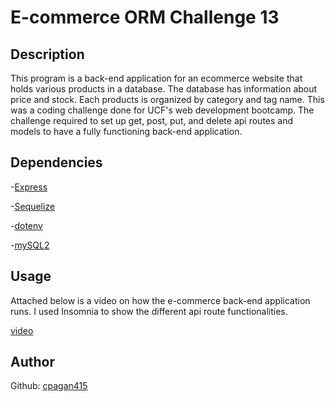 # E-commerce ORM Challenge 13 

## Description

This program is a back-end application for an ecommerce website that holds various products in a database. The database has information about price and stock. Each products is organized by category and tag name. This was a coding challenge done for UCF's web development bootcamp. The challenge required to set up get, post, put, and delete api routes and models to have a fully functioning back-end application.

## Dependencies 

-[Express](https://www.npmjs.com/package/express)

-[Sequelize](https://www.npmjs.com/package/sequelize)

-[dotenv](https://www.npmjs.com/package/dotenv)

-[mySQL2](https://www.npmjs.com/package/mysql2)

## Usage

Attached below is a video on how the e-commerce back-end application runs. I used Insomnia to show the different api route functionalities. 

[video]()

## Author

Github: [cpagan415](github.com/cpagan415)